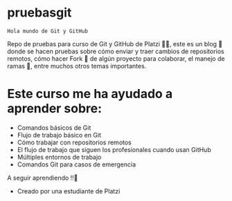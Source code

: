 # pruebasgit

    Hola mundo de Git y GitHub

Repo de pruebas para curso de Git y GitHub de Platzi 💚💚, este es un blog 📒 donde se hacen pruebas sobre cómo enviar y traer  cambios de repositorios remotos, cómo hacer Fork 🍴 de algún proyecto para colaborar, el manejo de ramas 🌿,  entre muchos otros temas importantes.

# Este curso me ha ayudado a aprender sobre:

- Comandos básicos de Git
- Flujo de trabajo básico en Git 
- Cómo trabajar con repositorios remotos
- El flujo de trabajo que siguen los profesionales cuando usan GitHub
- Múltiples entornos de trabajo
- Comandos Git para casos de emergencia

A seguir aprendiendo ‼💯

- Creado por una estudiante de Platzi
